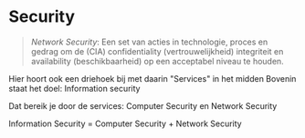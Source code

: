 # Security

<!-- toc -->

 > *Network Security*: Een set van acties in technologie, proces en gedrag om de (CIA) confidentiality (vertrouwelijkheid) integriteit en availability (beschikbaarheid) op een acceptabel niveau te houden.

Hier hoort ook een driehoek bij met daarin "Services" in het midden
Bovenin staat het doel: Information security

Dat bereik je door de services: Computer Security en Network Security

Information Security = Computer Security + Network Security
